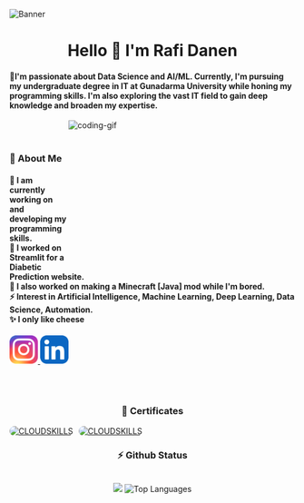 ![Banner](https://i.imgur.com/elwn4bK.gif)


<h1 align="center">Hello 🎉 I'm Rafi Danen</h1>
<h4 align="left">🌟I'm passionate about Data Science and AI/ML. Currently, I'm pursuing my undergraduate degree in IT at Gunadarma University while honing my programming skills. I'm also exploring the vast IT field to gain deep knowledge and broaden my expertise.</h4>


<img align="right" alt="coding-gif" width="400" height="250" src="https://i.imgur.com/l3tIflT.gif">

<br><br>

<h3 align="left">💫 About Me</h3>
<h4> 
  🌱 I am currently working on and developing my programming skills.</br>
  🔭 I worked on Streamlit for a Diabetic Prediction website.</br>
  💬 I also worked on making a Minecraft [Java] mod while I'm bored.</br>
  ⚡ Interest in Artificial Intelligence, Machine Learning, Deep Learning, Data Science, Automation.</br>
  ✨ I only like cheese</h4> 
<div align="left"> 


<a href="https://instagram.com/rafi_danen" target="_blank">
  <img src="https://raw.githubusercontent.com/tandpfun/skill-icons/main/icons/Instagram.svg" width="50px" height="50px" alt="Instagram" />
</a>
<a href="https://www.linkedin.com/in/rafidanen/" target="_blank">
  <img src="https://raw.githubusercontent.com/tandpfun/skill-icons/main/icons/LinkedIn.svg" width="50px" height="50px" alt="LinkedIn" />
</a>

<br><br>

<h3 align="center">🔆 Certificates</h3>

<div align="center" style="display: flex; gap: 10px;">
    <a href="https://www.cloudskillsboost.google/public_profiles/97ad81ba-9852-4842-b47f-5c0f2190f174/badges/9078372">
        <img src="https://i.imgur.com/XRzOHgv.png" alt="CLOUDSKILLS" width="200" style="border-radius: 10px;">
    </a>
    <a href="https://www.cloudskillsboost.google/public_profiles/97ad81ba-9852-4842-b47f-5c0f2190f174/badges/9083012">
        <img src="https://i.imgur.com/mEgHrht.png" alt="CLOUDSKILLS" width="200" style="border-radius: 10px;">
    </a>
</div>


<h3 align="center">⚡ Github Status</h3>
<br>
<div align="center">
<img width="300" src="https://github-readme-stats.vercel.app/api?username=Introvald&count_private=true&show_icons=true&theme=default&rank_icon=github&border_radius=10"/>

  <img width="340" src="https://github-readme-stats.vercel.app/api/top-langs/?username=Introvald&theme=default&hide_border=false&include_all_commits=false&count_private=false&layout=compact" alt="Top Languages">
</div>

<br/><br/> 

